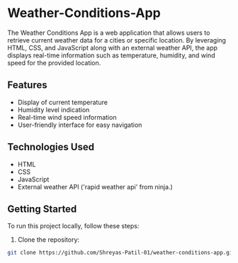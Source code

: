 # Weather-Conditions-App
The Weather Conditions App is a web application that allows users to retrieve current weather data for a cities or specific location. By leveraging HTML, CSS, and JavaScript along with an external weather API, the app displays real-time information such as temperature, humidity, and wind speed for the provided location.

## Features
- Display of current temperature
- Humidity level indication
- Real-time wind speed information
- User-friendly interface for easy navigation

## Technologies Used
- HTML
- CSS
- JavaScript
- External weather API ('rapid weather api' from ninja.)

## Getting Started
To run this project locally, follow these steps:

1. Clone the repository:

```bash
git clone https://github.com/Shreyas-Patil-01/weather-conditions-app.git
